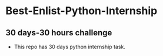 # Best-Enlist-Python-Internship

## 30 days-30 hours challenge

- This repo has 30 days python internship task. 
